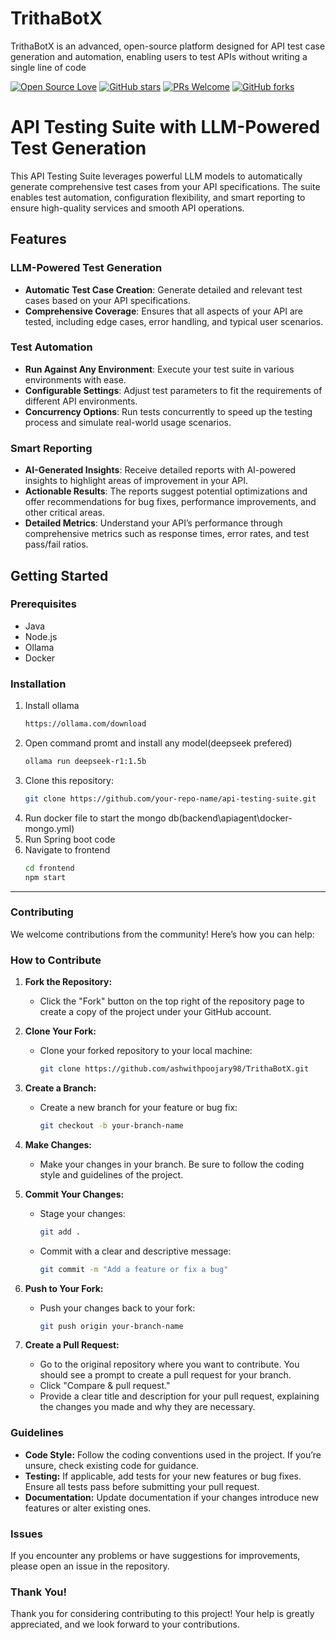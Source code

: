 # TrithaBotX
TrithaBotX is an advanced, open-source platform designed for API test case generation and automation, enabling users to test APIs without writing a single line of code



[![Open Source Love](https://badges.frapsoft.com/os/v1/open-source.svg?v=103)](https://github.com/ashwithpoojary98/TrithaBotX)
[![GitHub stars](https://img.shields.io/github/stars/ashwithpoojary98/TrithaBotX.svg?style=flat)](https://github.com/ashwithpoojary98/TrithaBotX/stargazers)
[![PRs Welcome](https://img.shields.io/badge/PRs-Welcome-brightgreen.svg?style=flat )](https://github.com/ashwithpoojary98/TrithaBotX/pulls)
[![GitHub forks](https://img.shields.io/github/forks/ashwithpoojary98/TrithaBotX.svg?style=social&label=Fork)](https://github.com/ashwithpoojary98/TrithaBotX/network)

# API Testing Suite with LLM-Powered Test Generation

This API Testing Suite leverages powerful LLM models to automatically generate comprehensive test cases from your API specifications. The suite enables test automation, configuration flexibility, and smart reporting to ensure high-quality services and smooth API operations.

## Features

### LLM-Powered Test Generation
- **Automatic Test Case Creation**: Generate detailed and relevant test cases based on your API specifications. 
- **Comprehensive Coverage**: Ensures that all aspects of your API are tested, including edge cases, error handling, and typical user scenarios.

### Test Automation
- **Run Against Any Environment**: Execute your test suite in various environments with ease.
- **Configurable Settings**: Adjust test parameters to fit the requirements of different API environments.
- **Concurrency Options**: Run tests concurrently to speed up the testing process and simulate real-world usage scenarios.

### Smart Reporting
- **AI-Generated Insights**: Receive detailed reports with AI-powered insights to highlight areas of improvement in your API.
- **Actionable Results**: The reports suggest potential optimizations and offer recommendations for bug fixes, performance improvements, and other critical areas.
- **Detailed Metrics**: Understand your API’s performance through comprehensive metrics such as response times, error rates, and test pass/fail ratios.

## Getting Started

### Prerequisites
- Java
- Node.js
- Ollama
- Docker

### Installation

1. Install ollama
   ```bash
   https://ollama.com/download
2. Open command promt and install any model(deepseek prefered)
   ```bash
   ollama run deepseek-r1:1.5b   
3. Clone this repository:
   ```bash
   git clone https://github.com/your-repo-name/api-testing-suite.git
4. Run docker file to start the mongo db(backend\apiagent\docker-mongo.yml)   
5. Run Spring boot code
6. Navigate to frontend
    ```bash
    cd frontend
    npm start


***

### Contributing

We welcome contributions from the community! Here’s how you can help:

### How to Contribute

1. **Fork the Repository:**
    - Click the "Fork" button on the top right of the repository page to create a copy of the project under your GitHub account.

2. **Clone Your Fork:**
    - Clone your forked repository to your local machine:
      ```bash
      git clone https://github.com/ashwithpoojary98/TrithaBotX.git
      ```

3. **Create a Branch:**
    - Create a new branch for your feature or bug fix:
      ```bash
      git checkout -b your-branch-name
      ```

4. **Make Changes:**
    - Make your changes in your branch. Be sure to follow the coding style and guidelines of the project.

5. **Commit Your Changes:**
    - Stage your changes:
      ```bash
      git add .
      ```
    - Commit with a clear and descriptive message:
      ```bash
      git commit -m "Add a feature or fix a bug"
      ```

6. **Push to Your Fork:**
    - Push your changes back to your fork:
      ```bash
      git push origin your-branch-name
      ```

7. **Create a Pull Request:**
    - Go to the original repository where you want to contribute. You should see a prompt to create a pull request for your branch.
    - Click "Compare & pull request."
    - Provide a clear title and description for your pull request, explaining the changes you made and why they are necessary.

### Guidelines

- **Code Style:** Follow the coding conventions used in the project. If you’re unsure, check existing code for guidance.
- **Testing:** If applicable, add tests for your new features or bug fixes. Ensure all tests pass before submitting your pull request.
- **Documentation:** Update documentation if your changes introduce new features or alter existing ones.

### Issues

If you encounter any problems or have suggestions for improvements, please open an issue in the repository.

### Thank You!

Thank you for considering contributing to this project! Your help is greatly appreciated, and we look forward to your contributions.
